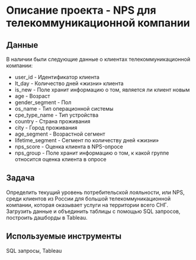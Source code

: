 # Описание проекта - NPS для телекоммуникационной компании


## Данные

В наличии были следующие данные о клиентах телекоммуникационной компании:
- user_id	- Идентификатор клиента
- lt_day	- Количество дней «жизни» клиента
- is_new -	Поле хранит информацию о том, является ли клиент новым
- age -	Возраст
- gender_segment -	Пол 
- os_name	- Тип операционной системы
- cpe_type_name	- Тип устройства
- country -	Страна проживания
- city	- Город проживания
- age_segment -	Возрастной сегмент
- lifetime_segment	- Сегмент по количеству дней «жизни»
- nps_score	- Оценка клиента в NPS-опросе
- nps_group	- Поле хранит информацию о том, к какой группе относится оценка клиента в опросе

## Задача
Определить текущий уровень потребительской лояльности, или NPS, среди клиентов из России для большой телекоммуникационной компании, которая оказывает услуги на территории всего СНГ. Загрузить данные и объединить таблицы с помощью SQL запросов, построить дашборды в Tableau.

## Используемые инструменты
SQL запросы, Tableau 
